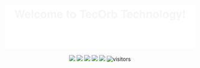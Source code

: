 ![](assets/welcome.svg)

<!--   my-icons -->
<p align="center">
    <a href="https://github.com/TecOrb-Developers"><img src="https://img.shields.io/badge/status-updating-brightgreen.svg"></a>
    <a href="https://github.com/python/cpython"><img src="https://img.shields.io/badge/Python-3.10-FF1493.svg"></a>
    <a href="https://github.com/TecOrb-Developers/graphs/contributors"><img src="https://img.shields.io/github/contributors/TecOrb-Developers/TecOrb-Developers?color=blue"></a>
    <a href="https://github.com/TecOrb-Developers/stargazers"><img src="https://img.shields.io/github/stars/TecOrb-Developers/TecOrb-Developers.svg?logo=github"></a>
    <a href="https://github.com/TecOrb-Developers/network/members"><img src="https://img.shields.io/github/forks/TecOrb-Developers/TecOrb-Developers.svg?color=blue&logo=github"></a>
    <img src="https://visitor-badge.laobi.icu/badge?page_id=TecOrb-Developers.TecOrb-Developers" alt="visitors"/>   
</p>
